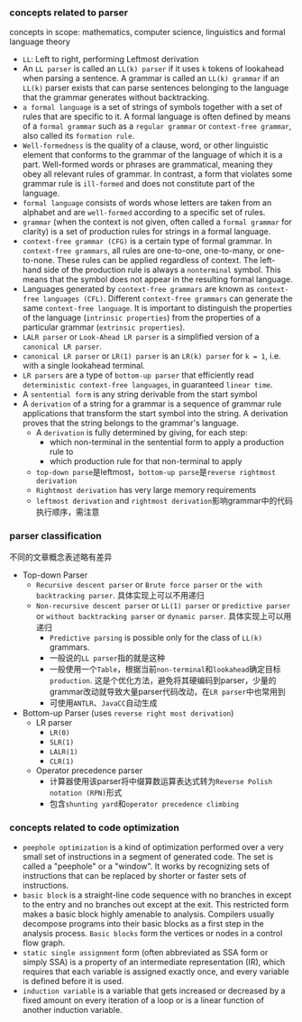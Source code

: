 ### concepts related to parser
concepts in scope: mathematics, computer science, linguistics and formal language theory
- `LL`: Left to right, performing Leftmost derivation
- An `LL parser` is called an `LL(k) parser` if it uses `k` tokens of lookahead when parsing a sentence. A grammar is called an `LL(k) grammar` if an `LL(k)` parser exists that can parse sentences belonging to the language that the grammar generates without backtracking.
- `a formal language` is a set of strings of symbols together with a set of rules that are specific to it. A formal language is often defined by means of a `formal grammar` such as a `regular grammar` or `context-free grammar`, also called its `formation rule`.
- `Well-formedness` is the quality of a clause, word, or other linguistic element that conforms to the grammar of the language of which it is a part. Well-formed words or phrases are grammatical, meaning they obey all relevant rules of grammar. In contrast, a form that violates some grammar rule is `ill-formed` and does not constitute part of the language.
- `formal language` consists of words whose letters are taken from an alphabet and are `well-formed` according to a specific set of rules.
- `grammar` (when the context is not given, often called a `formal grammar` for clarity) is a set of production rules for strings in a formal language.
- `context-free grammar (CFG)` is a certain type of formal grammar. In `context-free grammars`, all rules are one-to-one, one-to-many, or one-to-none. These rules can be applied regardless of context. The left-hand side of the production rule is always a `nonterminal` symbol. This means that the symbol does not appear in the resulting formal language.
- Languages generated by `context-free grammars` are known as `context-free languages (CFL)`. Different `context-free grammars` can generate the same `context-free language`. It is important to distinguish the properties of the language (`intrinsic properties`) from the properties of a particular grammar (`extrinsic properties`).
- `LALR parser` or `Look-Ahead LR parser` is a simplified version of a `canonical LR parser`.
- `canonical LR parser` or `LR(1) parser` is an `LR(k) parser` for `k = 1`, i.e. with a single lookahead terminal.
- `LR parsers` are a type of `bottom-up parser` that efficiently read `deterministic context-free languages`, in guaranteed `linear time`.
- A `sentential form` is any string derivable from the start symbol
- A `derivation` of a string for a grammar is a sequence of grammar rule applications that transform the start symbol into the string. A derivation proves that the string belongs to the grammar's language.
    - A `derivation` is fully determined by giving, for each step:
        - which non-terminal in the sentential form to apply a production rule to
        - which production rule for that non-terminal to apply
    - `top-down parse`是leftmost，`bottom-up parse`是`reverse rightmost derivation`
    - `Rightmost derivation` has very large memory requirements
    - `leftmost derivation` and `rightmost derivation`影响grammar中的代码执行顺序，需注意

### parser classification
不同的文章概念表述略有差异
- Top-down Parser
    - `Recursive descent parser` or `Brute force parser` or `the with backtracking parser`. 具体实现上可以不用递归
    - `Non-recursive descent parser` or `LL(1) parser` or `predictive parser` or `without backtracking parser` or `dynamic parser`. 具体实现上可以用递归
        - `Predictive parsing` is possible only for the class of `LL(k)` grammars. 
        - 一般说的`LL parser`指的就是这种
        - 一般使用一个`Table`，根据当前`non-terminal`和`lookahead`确定目标`production`. 这是个优化方法，避免将其硬编码到parser，少量的grammar改动就导致大量parser代码改动，在`LR parser`中也常用到
        - 可使用`ANTLR`、`JavaCC`自动生成
- Bottom-up Parser (uses `reverse right most derivation`)
    - LR parser
        - `LR(0)`
        - `SLR(1)`
        - `LALR(1)`
        - `CLR(1)`
    - Operator precedence parser
        - 计算器使用该parser将中缀算数运算表达式转为`Reverse Polish notation (RPN)`形式
        - 包含`shunting yard`和`operator precedence climbing`

### concepts related to code optimization
- `peephole optimization` is a kind of optimization performed over a very small set of instructions in a segment of generated code. The set is called a "peephole" or a "window". It works by recognizing sets of instructions that can be replaced by shorter or faster sets of instructions.
- `basic block` is a straight-line code sequence with no branches in except to the entry and no branches out except at the exit. This restricted form makes a basic block highly amenable to analysis. Compilers usually decompose programs into their basic blocks as a first step in the analysis process. `Basic blocks` form the vertices or nodes in a control flow graph.
- `static single assignment` form (often abbreviated as SSA form or simply SSA) is a property of an intermediate representation (IR), which requires that each variable is assigned exactly once, and every variable is defined before it is used.
- `induction variable` is a variable that gets increased or decreased by a fixed amount on every iteration of a loop or is a linear function of another induction variable.




